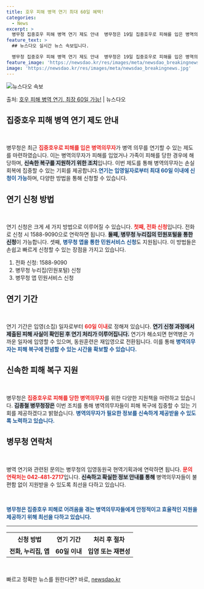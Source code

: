 ```yaml
---
title: 호우 피해 병역 연기 최대 60일 혜택!
categories:
  - News
excerpt: >
  병무청 집중호우 피해 병역 연기 제도 안내  병무청은 19일 집중호우로 피해를 입은 병역의무자가 희망할 경우…
feature_text: >
  ## 뉴스다오 실시간 뉴스 속보입니다.

  병무청 집중호우 피해 병역 연기 제도 안내  병무청은 19일 집중호우로 피해를 입은 병역의무자가 희망할 경우…
feature_image: 'https://newsdao.kr/res/images/meta/newsdao_breakingnews.jpg'
image: 'https://newsdao.kr/res/images/meta/newsdao_breakingnews.jpg'
---
```


![뉴스다오 속보](https://newsdao.kr/res/images/meta/newsdao_breakingnews.jpg)

<p>출처: <a href="https://newsdao.kr/4946" rel="dofollow">호우 피해 병역 연기, 최장 60일 가능!</a> | 뉴스다오</p>

<h2 data-ke-size="size26">집중호우 피해 병역 연기 제도 안내</h2>
<p data-ke-size="size16">&nbsp;</p>
병무청은 최근 <b><span style="color: #ee2323;">집중호우로 피해를 입은 병역의무자</span></b>가 병역 의무를 연기할 수 있는 제도를 마련하였습니다. 이는 병역의무자가 피해를 입었거나 가족이 피해를 당한 경우에 해당하며, <b><span style="background-color: #21538527;">신속한 복구를 지원하기 위한 조치</span></b>입니다. 이번 제도를 통해 병역의무자는 손실 회복에 집중할 수 있는 기회를 제공합니다.<b><span style="color: #1a5490;">연기는 입영일자로부터 최대 60일 이내에 신청이 가능</span></b>하며, 다양한 방법을 통해 신청할 수 있습니다.

<h2 data-ke-size="size26">연기 신청 방법</h2>
<p data-ke-size="size16">&nbsp;</p>
연기 신청은 크게 세 가지 방법으로 이루어질 수 있습니다. <b><span style="color: #ee2323;">첫째, 전화 신청</span></b>입니다. 전화로 신청 시 1588-9090으로 연락하면 됩니다. <b><span style="background-color: #21538527;">둘째, 병무청 누리집의 민원포털을 통한 신청</span></b>이 가능합니다. 셋째, <b><span style="color: #1a5490;">병무청 앱을 통한 민원서비스 신청</span></b>도 지원됩니다. 이 방법들은 손쉽고 빠르게 신청할 수 있는 장점을 가지고 있습니다.

<ol>
    <li>전화 신청: 1588-9090</li>
    <li>병무청 누리집(민원포털) 신청</li>
    <li>병무청 앱 민원서비스 신청</li>
</ol>

<h2 data-ke-size="size26">연기 기간</h2>
<p data-ke-size="size16">&nbsp;</p>
연기 기간은 입영(소집) 일자로부터 <b><span style="color: #ee2323;">60일 이내</span></b>로 정해져 있습니다. <b><span style="background-color: #21538527;">연기 신청 과정에서 제출된 피해 사실이 확인된 후 연기 처리가 이루어집니다.</span></b> 연기가 해소되면 현역병은 가까운 일자에 입영할 수 있으며, 동원훈련은 재입영으로 전환됩니다. 이를 통해 <b><span style="color: #1a5490;">병역의무자는 피해 복구에 전념할 수 있는 시간을 확보할 수 있습니다.</span></b>

<h2 data-ke-size="size26">신속한 피해 복구 지원</h2>
<p data-ke-size="size16">&nbsp;</p>
병무청은 <b><span style="color: #ee2323;">집중호우로 피해를 당한 병역의무자</span></b>를 위한 다양한 지원책을 마련하고 있습니다. <b><span style="background-color: #21538527;">김종철 병무청장은</span></b> 이번 조치를 통해 병역의무자들이 피해 복구에 집중할 수 있는 기회를 제공하겠다고 밝혔습니다. <b><span style="color: #1a5490;">병역의무자가 필요한 정보를 신속하게 제공받을 수 있도록 노력하고 있습니다.</span></b>

<h2 data-ke-size="size26">병무청 연락처</h2>
<p data-ke-size="size16">&nbsp;</p>
병역 연기와 관련된 문의는 병무청의 입영동원국 현역기획과에 연락하면 됩니다. <b><span style="color: #ee2323;">문의 연락처는 042-481-2717</span></b>입니다. <b><span style="background-color: #21538527;">신속하고 확실한 정보 안내를 통해</span></b> 병역의무자들이 불편함 없이 지원받을 수 있도록 최선을 다하고 있습니다.

<p data-ke-size="size16">&nbsp;</p>

<b><span style="color: #1a5490;">병무청은 집중호우 피해로 어려움을 겪는 병역의무자들에게 안정적이고 효율적인 지원을 제공하기 위해 최선을 다하고 있습니다.</span></b>

<hr>
<table style="width: 100%; border-collapse: collapse;">
    <tr>
        <th style="text-align: center; height: 35px;"><b>신청 방법</b></th>
        <th style="text-align: center; height: 35px;"><b>연기 기간</b></th>
        <th style="text-align: center; height: 35px;"><b>처리 후 절차</b></th>
    </tr>
    <tr>
        <td style="text-align: center; height: 17px;"><b>전화, 누리집, 앱</b></td>
        <td style="text-align: center; height: 17px;"><b>60일 이내</b></td>
        <td style="text-align: center; height: 17px;"><b>입영 또는 재편성</b></td>
    </tr>
</table>
<p data-ke-size="size16">&nbsp;</p> 

빠르고 정확한 뉴스를 원한다면? 바로, <a href="https://newsdao.kr" rel="dofollow">newsdao.kr</a>



